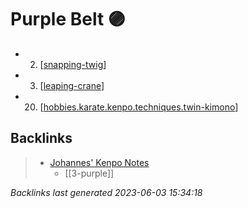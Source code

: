 # Purple Belt 🟣

- 2. [[snapping-twig]]
- 3. [[leaping-crane]]
- 20. [[hobbies.karate.kenpo.techniques.twin-kimono]]

[//begin]: # "Autogenerated link references for markdown compatibility"
[snapping-twig]: ../techniques/snapping-twig "Snapping Twig"
[leaping-crane]: ../techniques/leaping-crane "Leaping Crane"
[hobbies.karate.kenpo.techniques.twin-kimono]: ../techniques/hobbies.karate.kenpo.techniques.twin-kimono "Twin Kimono"
[//end]: # "Autogenerated link references"

## Backlinks

> - [Johannes' Kenpo Notes](..\index.md)
>   - [[3-purple]]

_Backlinks last generated 2023-06-03 15:34:18_
